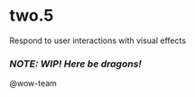 # two.5
Respond to user interactions with visual effects

### *NOTE: WIP! Here be dragons!*

@wow-team
